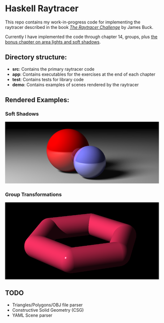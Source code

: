 # Haskell Raytracer

This repo contains my work-in-progress code for implementing the raytracer described in the book [*The Raytracer Challenge*](https://pragprog.com/titles/jbtracer/the-ray-tracer-challenge/) by James Buck.

Currently I have implemented the code through chapter 14, groups, plus [the bonus chapter on area lights and soft shadows](http://raytracerchallenge.com/bonus/area-light.html).

## Directory structure:
- **src**: Contains the primary raytracer code
- **app**: Contains executables for the exercises at the end of each chapter
- **test**: Contains tests for library code
- **demo**: Contains examples of scenes rendered by the raytracer

## Rendered Examples:

### Soft Shadows
![Soft Shadows](demo/soft-shadows.png)

### Group Transformations
![Groups](demo/hexagon.png)

## TODO
- Triangles/Polygons/OBJ file parser
- Constructive Solid Geometry (CSG)
- YAML Scene parser
